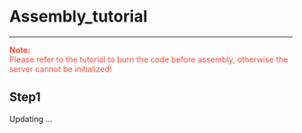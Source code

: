 # Assembly_tutorial  
-------------------
<span style="color: rgb(255, 76, 65);">**Note:**</span>                            
<span style="color: rgb(255, 76, 65);">Please refer to the tutorial to burn the code before assembly, otherwise the server cannot be initialized!</span>             

Step1
-----
Updating ...

 
   

